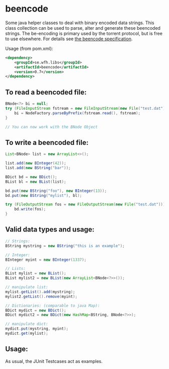 beencode
=========

Some java helper classes to deal with binary encoded data strings.
This class collection can be used to parse, alter and generate these beencoded strings.
The be-encoding is primary used by the torrent protocol, but is free to use elsewhere.
For details see [the beencode specification](https://wiki.theory.org/BitTorrentSpecification#Bencoding).

Usage (from pom.xml):
```xml
<dependency>
	<groupId>se.wfh.libs</groupId>
	<artifactId>beencode</artifactId>
	<version>0.7</version>
</dependency>
```
		
To read a beencoded file:
-------------
```java
BNode<?> bi = null;
try (FileInputStream fstream = new FileInputStream(new File("test.dat"))) {
	bi = NodeFactory.parseByPrefix(fstream.read(), fstream);
}

// You can now work with the BNode Object
```

To write a beencoded file:
-------------
```java
List<BNode> list = new ArrayList<>();

list.add(new BInteger(42));
list.add(new BString("bar"));

BDict bd = new BDict();
BList bl = new BList(list);

bd.put(new BString("foo"), new BInteger(13));
bd.put(new BString("mylist"), bl);

try (FileOutputStream fos = new FileOutputStream(new File("test.dat"))) {
	bd.write(fos);
}
```

Valid data types and usage:
-------------
```java
// Strings:
BString mystring = new BString("this is an example");

// Integer:
BInteger myint = new BInteger(1337);

// Lists:
BList mylist = new BList();
BList mylist2 = new BList(new ArrayList<BNode<?>>());

// manipulate list:
mylist.getList().add(mystring);
mylist2.getList().remove(myint);

// Dictionaries: (comparable to java Map):
BDict mydict = new BDict();
BDict mydict2 = new BDict(new HashMap<BString, BNode<?>>);

// manipulate dict:
mydict.put(mystring, myint);
mydict.get(mylist);
```

Usage:
-------------
As usual, the JUnit Testcases act as examples.
